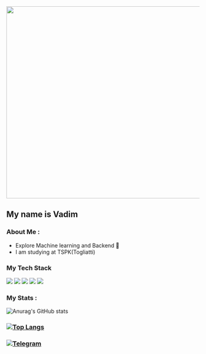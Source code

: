 <div align="center">
  <img src="https://media3.giphy.com/media/4Cpgf1zzMMy4w/giphy.gif?cid=ecf05e47ylrqhsah1j1fp3a9brcnbsln689vjxc13ap2l4lt&rid=giphy.gif&ct=g" width="700" height ="500"/>
</div>

##                                               My name is Vadim
###  About Me :

- Explore Machine learning and Backend 🧠
- I am studying at TSPK(Togliatti)
###   My Tech Stack
<img src="https://img.shields.io/badge/Python-191970?style=for-the-badge&logo=Python&logoColor=yellow"/> <img src="https://img.shields.io/badge/Jupyter Notebook-white?style=for-the-badge&logo=Jupyter&logoColor=orange"/> <img src="https://img.shields.io/badge/html-orange?style=for-the-badge&logo=HTML5&logoColor=white"/> <img src="https://img.shields.io/badge/Css-blue?style=for-the-badge&logo=CSS3&logoColor=white"/>
 <img src="https://img.shields.io/badge/Django-blue?style=for-the-badge&logo=Django&logoColor=green"/>

### My Stats :

![Anurag's GitHub stats](https://github-readme-stats.vercel.app/api?username=Saantej&show_icons=true&theme=dark)

### [![Top Langs](https://github-readme-stats.vercel.app/api/top-langs/?username=Saantej&layout=compact&theme=dark)](https://github.com/anuraghazra/github-readme-stats)



### [![Telegram](https://img.shields.io/badge/-Telegram-42AAFF?style=for-the-badge&logo=telegram&logoColor=black)](https://t.me/santejka)


